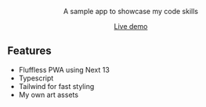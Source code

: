 <p align="center">A sample app to showcase my code skills</p>

<p align="center">
	<a href="https://my-website-git-main-pinguinist.vercel.app/">Live demo</a>
</p>

## Features

- Fluffless PWA using Next 13
- Typescript
- Tailwind for fast styling
- My own art assets